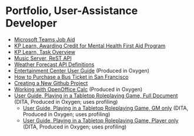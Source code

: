 # Portfolio, User-Assistance Developer

* [Microsoft Teams Job Aid](https://github.com/devonapple/Technical-Writing-Portfolio/blob/master/docs/Sample_DevonApple_MicrosoftTeamsJobAid_20190610.pdf "Microsoft Teams Job Aid")
* [KP Learn, Awarding Credit for Mental Health First Aid Program](https://github.com/devonapple/Technical-Writing-Portfolio/blob/master/docs/Sample_DevonApple_KPLearn_AwardCreditMHFA_20190726.pdf "KP Learn, Awarding Credit for Mental Health First Aid Program")
* [KP Learn, Task Overview](https://github.com/devonapple/Technical-Writing-Portfolio/blob/master/docs/Sample_DevonApple_KPLearn_TaskOverview_20190726.pdf "KP Learn, Task Overview")
* [Music Server, ReST API](https://github.com/devonapple/Technical-Writing-Portfolio/blob/master/docs/Sample_DevonApple_MusicAPI_20190606.pdf)
* [Weather Forecast API Definitions](https://github.com/devonapple/Technical-Writing-Portfolio/blob/master/docs/Sample_DevonApple_forecast.md)
* [Entertainment Center User Guide](https://github.com/devonapple/JPDocu-TechnicalWriting-20190731/blob/master/docs/DITA_Assignment_20190806.pdf "Entertainment Center User Guide") (Produced in Oxygen)
* [How to Purchase a Bus Ticket in San Francisco](https://github.com/devonapple/JPDocu-TechnicalWriting-20190731/wiki/How-to-Purchase-a-Bus-Ticket-in-San-Francisco "How to Purchase a Bus Ticket in San Francisco")
* [Creating a New Github Project](https://github.com/devonapple/JPDocu-TechnicalWriting-20190731/wiki/Creating-a-new-Github-project "Creating a New Github Project") 
* [Working with OpenOffice Calc](https://github.com/devonapple/Technical-Writing-Portfolio/wiki/Working-with-OpenOffice-Calc "Working with OpenOffice Calc") (Produced in Oxygen)
* [User Guide, Playing in a Tabletop Roleplaying Game, Full Document](https://github.com/devonapple/Technical-Writing-Portfolio/blob/master/docs/userguide_TTRPG_fullprint_20190830.pdf) (DITA, Produced in Oxygen; uses profiling)
    * [User Guide, Playing in a Tabletop Roleplaying Game, GM only](https://github.com/devonapple/Technical-Writing-Portfolio/blob/master/docs/userguide_TTRPG_GMonly_20190830.pdf) (DITA, Produced in Oxygen; uses profiling)
    * [User Guide, Playing in a Tabletop Roleplaying Game, Player only](https://github.com/devonapple/Technical-Writing-Portfolio/blob/master/docs/userguide_TTRPG_playeronly_20190830.pdf) (DITA, Produced in Oxygen; uses profiling)
